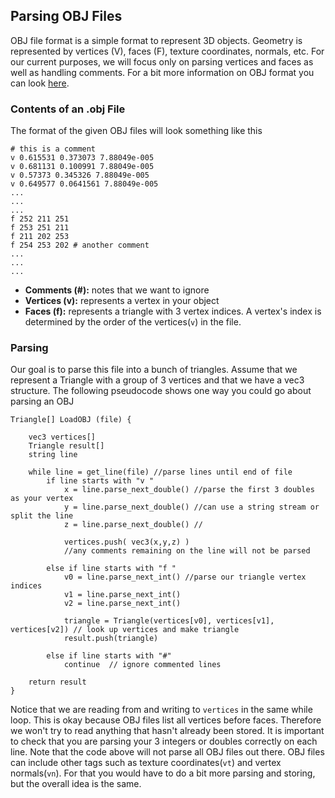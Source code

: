 ## Parsing OBJ Files  
OBJ file format is a simple format to represent 3D objects. Geometry is represented by vertices (V), faces (F), texture coordinates, normals, etc. For our current purposes, we will focus only on parsing vertices and faces as well as handling comments. For a bit more information on OBJ format you can look [here]([https://en.wikipedia.org/wiki/Wavefront_.obj_file](https://en.wikipedia.org/wiki/Wavefront_.obj_file)). 
### Contents of an .obj File  
The format of the given OBJ files will look something like this

```pseudocode
# this is a comment
v 0.615531 0.373073 7.88049e-005
v 0.681131 0.100991 7.88049e-005
v 0.57373 0.345326 7.88049e-005
v 0.649577 0.0641561 7.88049e-005
...
...
...
f 252 211 251
f 253 251 211
f 211 202 253
f 254 253 202 # another comment
...
...
...
```


 - **Comments (#):** notes that we want to ignore
 - **Vertices (v):** represents a vertex in your object
 - **Faces (f):** represents a triangle with 3 vertex indices.  A vertex's index is determined by the order of the vertices(`v`) in the file.


### Parsing 
Our goal is to parse this file into a bunch of triangles. Assume that we represent a Triangle with a group of 3 vertices and that we have a vec3 structure. The following pseudocode shows one way you could go about parsing an OBJ

```pseudocode
Triangle[] LoadOBJ (file) {

    vec3 vertices[]
    Triangle result[]
    string line
    
    while line = get_line(file) //parse lines until end of file
	    if line starts with "v "
		    x = line.parse_next_double() //parse the first 3 doubles as your vertex
		    y = line.parse_next_double() //can use a string stream or split the line
		    z = line.parse_next_double() // 
		    
		    vertices.push( vec3(x,y,z) )
		    //any comments remaining on the line will not be parsed
		    
		else if line starts with "f "
			v0 = line.parse_next_int() //parse our triangle vertex indices
			v1 = line.parse_next_int()
			v2 = line.parse_next_int()

			triangle = Triangle(vertices[v0], vertices[v1], vertices[v2]) // look up vertices and make triangle
			result.push(triangle)
			
		else if line starts with "#"
			continue  // ignore commented lines
			
	return result
}
```
Notice that we are reading from and writing to `vertices` in the same while loop. This is okay because OBJ files list all vertices before faces. Therefore we won't try to read anything that hasn't already been stored. It is important to check that you are parsing your 3 integers or doubles correctly on each line. Note that the code above will not parse all OBJ files out there. OBJ files can include other tags such as texture coordinates(`vt`) and vertex normals(`vn`). For that you would have to do a bit more parsing and storing, but the overall idea is the same.